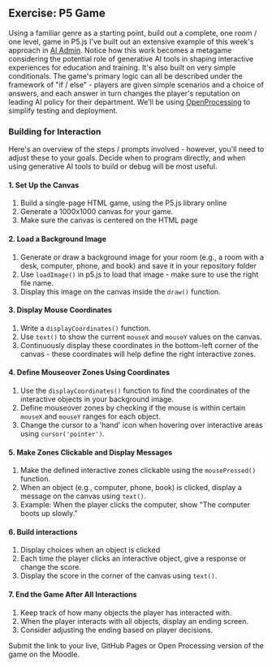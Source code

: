 ## Exercise: P5 Game

Using a familiar genre as a starting point, build out a complete, one room / one level, game in P5.js I've built out an extensive example of this week's approach in [AI Admin](https://anastasiasalter.net/AIAdmin/). Notice how this work becomes a metagame considering the potential role of generative AI tools in shaping interactive experiences for education and training. It's also built on very simple conditionals. The game's primary logic can all be described under the framework of "if / else" - players are given simple scenarios and a choice of answers, and each answer in turn changes the player's reputation on leading AI policy for their department. We'll be using [OpenProcessing](https://openprocessing.org/) to simplify testing and deployment.

### Building for Interaction

Here's an overview of the steps / prompts involved - however, you'll need to adjust these to your goals. Decide when to program directly, and when using generative AI tools to build or debug will be most useful.

#### 1. Set Up the Canvas
1. Build a single-page HTML game, using the P5.js library online
2. Generate a 1000x1000 canvas for your game.
3. Make sure the canvas is centered on the HTML page 

#### 2. Load a Background Image
1. Generate or draw a background image for your room (e.g., a room with a desk, computer, phone, and book) and save it in your repository folder
2. Use `loadImage()` in p5.js to load that image - make sure to use the right file name.
3. Display this image on the canvas inside the `draw()` function.

#### 3. Display Mouse Coordinates
1. Write a `displayCoordinates()` function.
2. Use `text()` to show the current `mouseX` and `mouseY` values on the canvas.
3. Continuously display these coordinates in the bottom-left corner of the canvas - these coordinates will help define the right interactive zones.

#### 4. Define Mouseover Zones Using Coordinates
1. Use the `displayCoordinates()` function to find the coordinates of the interactive objects in your background image.
2. Define mouseover zones by checking if the mouse is within certain `mouseX` and `mouseY` ranges for each object.
3. Change the cursor to a 'hand' icon when hovering over interactive areas using `cursor('pointer')`.

#### 5. Make Zones Clickable and Display Messages
1. Make the defined interactive zones clickable using the `mousePressed()` function.
2. When an object (e.g., computer, phone, book) is clicked, display a message on the canvas using `text()`.
3. Example: When the player clicks the computer, show "The computer boots up slowly."

#### 6. Build interactions
1. Display choices when an object is clicked
2. Each time the player clicks an interactive object, give a response or change the score.
3. Display the score in the corner of the canvas using `text()`.

#### 7. End the Game After All Interactions
1. Keep track of how many objects the player has interacted with.
2. When the player interacts with all objects, display an ending screen.
3. Consider adjusting the ending based on player decisions.

Submit the link to your live, GitHub Pages or Open Processing version of the game on the Moodle.
